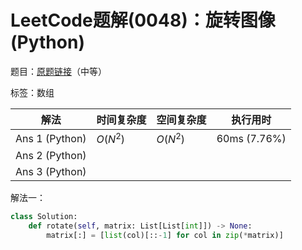 # LeetCode题解(0048)：旋转图像(Python)

题目：[原题链接](https://leetcode-cn.com/problems/rotate-image/)（中等）

标签：数组

| 解法           | 时间复杂度 | 空间复杂度 | 执行用时     |
| -------------- | ---------- | ---------- | ------------ |
| Ans 1 (Python) | $O(N^2)$   | $O(N^2)$   | 60ms (7.76%) |
| Ans 2 (Python) |            |            |              |
| Ans 3 (Python) |            |            |              |

解法一：

```python
class Solution:
    def rotate(self, matrix: List[List[int]]) -> None:
        matrix[:] = [list(col)[::-1] for col in zip(*matrix)]
```
